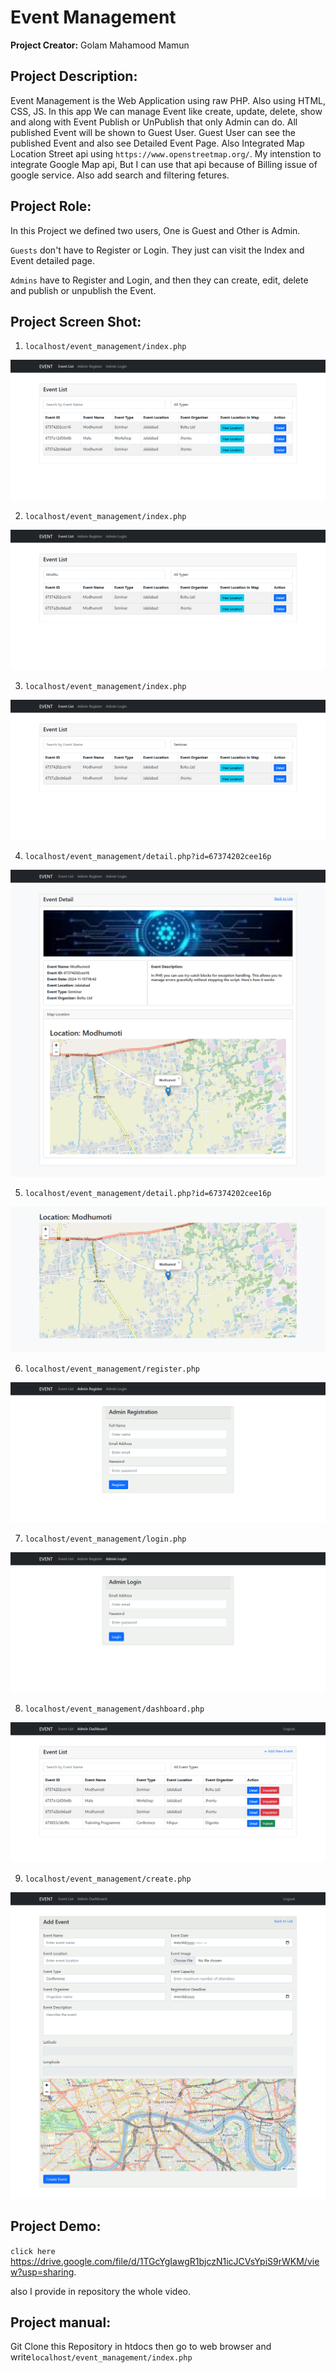 
# Event Management

**Project Creator:** Golam Mahamood Mamun

## Project Description:

Event Management is the Web Application using raw PHP. Also using HTML, CSS, JS. In this app We can manage Event like create, update, delete, show and along with Event Publish or UnPublish that only Admin can do. All published Event will be shown to Guest User. Guest User can see the published Event and also see Detailed Event Page. Also Integrated Map Location Street api using `https://www.openstreetmap.org/`. My intenstion to integrate Google Map api, But I can use that api because of Billing issue of google service. Also add search and filtering fetures.

## Project Role:
In this Project we defined two users, One is Guest and Other is Admin.

`Guests` don't have to Register or Login. They just can visit the Index and Event detailed page.

`Admins` have to Register and Login, and then they can create, edit, delete and publish or unpublish the Event.

## Project Screen Shot:

1. `localhost/event_management/index.php`

<img src="https://github.com/MamunMahamood/event_management/blob/main/ss/guest_event_index.png" alt="Published Event Listing">

2. `localhost/event_management/index.php`

<img src="https://github.com/MamunMahamood/event_management/blob/main/ss/guest_event_search_by_name.png" alt="Event Search By Name">

3. `localhost/event_management/index.php`

<img src="https://github.com/MamunMahamood/event_management/blob/main/ss/guest_event_filtering_by_type.png" alt="Event filter By Type">

4. `localhost/event_management/detail.php?id=67374202cee16p`

<img src="https://github.com/MamunMahamood/event_management/blob/main/ss/event_detail_page.png" alt="Event detailed Page">

5. `localhost/event_management/detail.php?id=67374202cee16p`

<img src="https://github.com/MamunMahamood/event_management/blob/main/ss/event_location_map.png" alt="Event Location Page">

6. `localhost/event_management/register.php`

<img src="https://github.com/MamunMahamood/event_management/blob/main/ss/admin_registration.png" alt="Admin Registration Page">

7. `localhost/event_management/login.php`

<img src="https://github.com/MamunMahamood/event_management/blob/main/ss/admin_login.png" alt="Admin Login Page">

8. `localhost/event_management/dashboard.php`

<img src="https://github.com/MamunMahamood/event_management/blob/main/ss/admin_event_dashboard.png" alt="Admin Dashboard Page">

9. `localhost/event_management/create.php`

<img src="https://github.com/MamunMahamood/event_management/blob/main/ss/admin_event_create.png" alt="Admin Create Page">

## Project Demo:
`click here`
https://drive.google.com/file/d/1TGcYgIawgR1bjczN1icJCVsYpiS9rWKM/view?usp=sharing.

also I provide in repository the whole video.


## Project manual:

Git Clone this Repository in htdocs then go to web browser and write`localhost/event_management/index.php`
